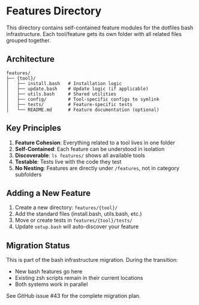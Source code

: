 # Features Directory

This directory contains self-contained feature modules for the dotfiles bash infrastructure. Each tool/feature gets its own folder with all related files grouped together.

## Architecture

```
features/
├── {tool}/
│   ├── install.bash   # Installation logic
│   ├── update.bash    # Update logic (if applicable)
│   ├── utils.bash     # Shared utilities
│   ├── config/        # Tool-specific configs to symlink
│   ├── tests/         # Feature-specific tests
│   └── README.md      # Feature documentation (optional)
```

## Key Principles

1. **Feature Cohesion**: Everything related to a tool lives in one folder
2. **Self-Contained**: Each feature can be understood in isolation
3. **Discoverable**: `ls features/` shows all available tools
4. **Testable**: Tests live with the code they test
5. **No Nesting**: Features are directly under `/features`, not in category subfolders

## Adding a New Feature

1. Create a new directory: `features/{tool}/`
2. Add the standard files (install.bash, utils.bash, etc.)
3. Move or create tests in `features/{tool}/tests/`
4. Update `setup.bash` will auto-discover your feature

## Migration Status

This is part of the bash infrastructure migration. During the transition:
- New bash features go here
- Existing zsh scripts remain in their current locations
- Both systems work in parallel

See GitHub issue #43 for the complete migration plan.